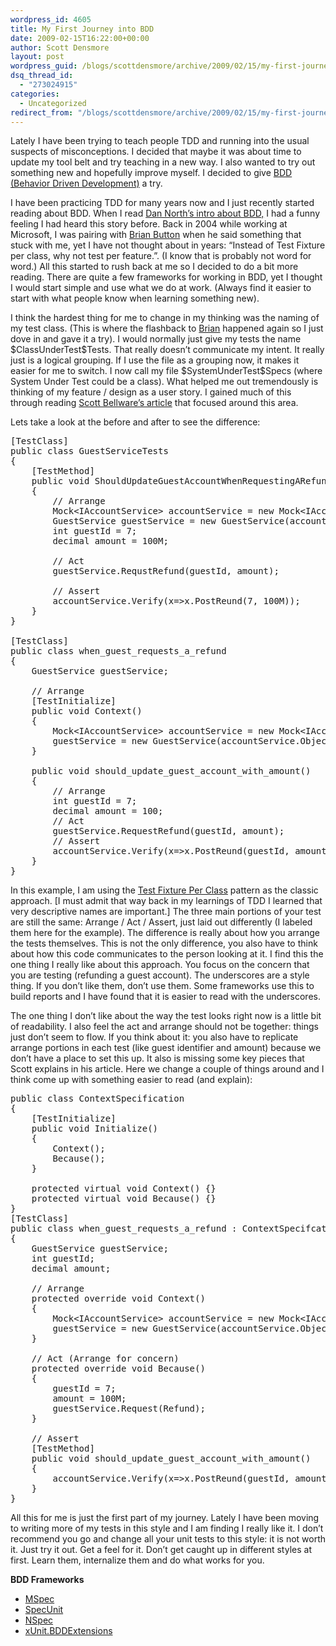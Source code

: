 ```yaml
---
wordpress_id: 4605
title: My First Journey into BDD
date: 2009-02-15T16:22:00+00:00
author: Scott Densmore
layout: post
wordpress_guid: /blogs/scottdensmore/archive/2009/02/15/my-first-journey-into-bdd.aspx
dsq_thread_id:
  - "273024915"
categories:
  - Uncategorized
redirect_from: "/blogs/scottdensmore/archive/2009/02/15/my-first-journey-into-bdd.aspx/"
---
```

<p style="clear: both">
  Lately I have been trying to teach people TDD and running into the usual suspects of misconceptions. I decided that maybe it was about time to update my tool belt and try teaching in a new way. I also wanted to try out something new and hopefully improve myself. I decided to give <a href="http://behaviour-driven.org/">BDD (Behavior Driven Development)</a> a try.
</p>

<p style="clear: both">
  I have been practicing TDD for many years now and I just recently started reading about BDD. When I read <a href="http://dannorth.net/introducing-bdd">Dan North&#8217;s intro about BDD,</a> I had a funny feeling I had heard this story before. Back in 2004 while working at Microsoft, I was pairing with <a href="http://www.agileprogrammer.com/oneagilecoder/">Brian Button</a> when he said something that stuck with me, yet I have not thought about in years: &#8220;Instead of Test Fixture per class, why not test per feature.&#8221;. (I know that is probably not word for word.) All this started to rush back at me so I decided to do a bit more reading. There are quite a few frameworks for working in BDD, yet I thought I would start simple and use what we do at work. (Always find it easier to start with what people know when learning something new).
</p>

<p style="clear: both">
  I think the hardest thing for me to change in my thinking was the naming of my test class. (This is where the flashback to <a href="http://www.agileprogrammer.com/oneagilecoder/">Brian</a> happened again so I just dove in and gave it a try). I would normally just give my tests the name $ClassUnderTest$Tests. That really doesn&#8217;t communicate my intent. It really just is a logical grouping. If I use the file as a grouping now, it makes it easier for me to switch. I now call my file $SystemUnderTest$Specs (where System Under Test could be a class). What helped me out tremendously is thinking of my feature / design as a user story. I gained much of this through reading <a href="http://www.code-magazine.com/article.aspx?quickid=0805061&page=1">Scott Bellware&#8217;s article</a> that focused around this area.
</p>

<p style="clear: both">
  Lets take a look at the before and after to see the difference:
</p>

<pre>[TestClass]
public class GuestServiceTests
{
	[TestMethod]
	public void ShouldUpdateGuestAccountWhenRequestingARefund()
	{
		// Arrange 
		Mock&lt;IAccountService&gt; accountService = new Mock&lt;IAccountService&gt;();
		GuestService guestService = new GuestService(accountService.Object);
		int guestId = 7;
		decimal amount = 100M;
		
		// Act
		guestService.RequstRefund(guestId, amount);
		
		// Assert
		accountService.Verify(x=&gt;x.PostReund(7, 100M));
	}
}

[TestClass]
public class when_guest_requests_a_refund
{
	GuestService guestService;
	
	// Arrange
	[TestInitialize]
	public void Context()
	{
		Mock&lt;IAccountService&gt; accountService = new Mock&lt;IAccountService&gt;();
		guestService = new GuestService(accountService.Object);
	}
	
	public void should_update_guest_account_with_amount()
	{
		// Arrange 
		int guestId = 7;
		decimal amount = 100;
		// Act
		guestService.RequestRefund(guestId, amount);
		// Assert
		accountService.Verify(x=&gt;x.PostReund(guestId, amount));
	}
}
</pre>

<p style="clear: both">
  In this example, I am using the <a href="http://xunitpatterns.com/Testcase%20Class%20per%20Fixture.html">Test Fixture Per Class</a> pattern as the classic approach. [I must admit that way back in my learnings of TDD I learned that very descriptive names are important.] The three main portions of your test are still the same: Arrange / Act / Assert, just laid out differently (I labeled them here for the example). The difference is really about how you arrange the tests themselves. This is not the only difference, you also have to think about how this code communicates to the person looking at it. I find this the one thing I really like about this approach. You focus on the concern that you are testing (refunding a guest account). The underscores are a style thing. If you don&#8217;t like them, don&#8217;t use them. Some frameworks use this to build reports and I have found that it is easier to read with the underscores.
</p>

<p style="clear: both">
  The one thing I don&#8217;t like about the way the test looks right now is a little bit of readability. I also feel the act and arrange should not be together: things just don&#8217;t seem to flow. If you think about it: you also have to replicate arrange portions in each test (like guest identifier and amount) because we don&#8217;t have a place to set this up. It also is missing some key pieces that Scott explains in his article. Here we change a couple of things around and I think come up with something easier to read (and explain):
</p>

<pre>public class ContextSpecification
{
	[TestInitialize]
	public void Initialize()
	{
		Context();
		Because();
	}
	
	protected virtual void Context() {}
	protected virtual void Because() {}
}
[TestClass]
public class when_guest_requests_a_refund : ContextSpecifcation
{
	GuestService guestService;
	int guestId;
	decimal amount;
	
	// Arrange
	protected override void Context()
	{
		Mock&lt;IAccountService&gt; accountService = new Mock&lt;IAccountService&gt;();
		guestService = new GuestService(accountService.Object);
	}
	
	// Act (Arrange for concern)
	protected override void Because()
	{
		guestId = 7;
		amount = 100M;
		guestService.Request(Refund);
	}
	
	// Assert
	[TestMethod]
	public void should_update_guest_account_with_amount()
	{
		accountService.Verify(x=&gt;x.PostReund(guestId, amount));
	}
}
</pre>

<p style="clear: both">
  All this for me is just the first part of my journey. Lately I have been moving to writing more of my tests in this style and I am finding I really like it. I don&#8217;t recommend you go and change all your unit tests to this style: it is not worth it. Just try it out. Get a feel for it. Don&#8217;t get caught up in different styles at first. Learn them, internalize them and do what works for you.
</p>

<p style="clear: both">
  <strong>BDD Frameworks</strong>
</p>

<ul style="clear: both">
  <li>
    <a href="http://codebetter.com/blogs/aaron.jensen/archive/2008/05/08/introducing-machine-specifications-or-mspec-for-short.aspx">MSpec</a>
  </li>
  <li>
    <a href="http://code.google.com/p/specunit-net/">SpecUnit</a>
  </li>
  <li>
    <a href="http://nspec.tigris.org/source/browse/nspec/">NSpec</a>
  </li>
  <li>
    <a href="http://www.bjoernrochel.de/2008/10/04/introducing-xunitbddextensions/">xUnit.BDDExtensions</a>
  </li>
</ul>

<p style="clear: both">
  &nbsp;
</p>

<br class="final-break" />